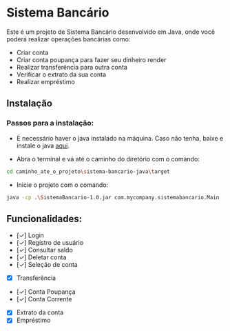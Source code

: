 # Sistema Bancário

Este é um projeto de Sistema Bancário desenvolvido em Java, onde você poderá realizar operações bancárias como:

- Criar conta
- Criar conta poupança para fazer seu dinheiro render
- Realizar transferência para outra conta
- Verificar o extrato da sua conta
- Realizar empréstimo

## Instalação

### Passos para a instalação:

- É necessário haver o java instalado na máquina. Caso não tenha, baixe e instale o java [aqui](https://www.java.com/pt-BR/download/ie_manual.jsp?locale=pt_BR).

- Abra o terminal e vá até o caminho do diretório com o comando:

```bash
cd caminho_ate_o_projeto\sistema-bancario-java\target
```

- Inicie o projeto com o comando:

```bash
java -cp .\SistemaBancario-1.0.jar com.mycompany.sistemabancario.Main
```

## Funcionalidades:

- [✓] Login
- [✓] Registro de usuário
- [✓] Consultar saldo
- [✓] Deletar conta
- [✓] Seleção de conta
- [x] Transferência
- [✓] Conta Poupança
- [✓] Conta Corrente
- [x] Extrato da conta
- [x] Empréstimo
